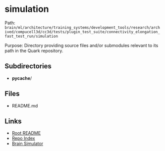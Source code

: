 # simulation

Path: `brain/ml/architecture/training_systems/development_tools/research/archived/compucell3d/cc3d/tests/plugin_test_suite/connectivity_elongation_fast_test_run/simulation`

Purpose: Directory providing source files and/or submodules relevant to its path in the Quark repository.

## Subdirectories
- __pycache__/

## Files
- README.md

## Links
- [Root README](../../../../../../../../../../../../README.md)
- [Repo Index](../../../../../../../../../../../../repo_index.json)
- [Brain Simulator](../../../../../../../../../../../../brain/architecture/brain_simulator.py)
